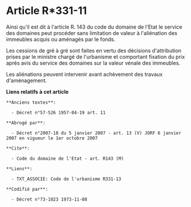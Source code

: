 # Article R*331-11

Ainsi qu'il est dit à l'article R. 143 du code du domaine de l'Etat le service des domaines peut procéder sans limitation de
valeur à l'aliénation des immeubles acquis ou aménagés par le fonds.

Les cessions de gré à gré sont faites en vertu des décisions d'attribution prises par le ministre chargé de l'urbanisme et
comportant fixation du prix après avis du service des domaines sur la valeur vénale des immeubles.

Les aliénations peuvent intervenir avant achèvement des travaux d'aménagement.

**Liens relatifs à cet article**

	**Anciens textes**:

	  - Décret n°57-526 1957-04-19 art. 11

	**Abrogé par**:

	  - Décret n°2007-18 du 5 janvier 2007 - art. 13 (V) JORF 6 janvier 2007 en vigueur le 1er octobre 2007

	**Cite**:

	  - Code du domaine de l'Etat - art. R143 (M)

	**Liens**:

	  - TXT_ASSOCIE: Code de l'urbanisme R331-13

	**Codifié par**:

	  - Décret n°73-1023 1973-11-08
